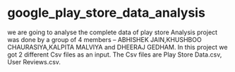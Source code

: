 # google_play_store_data_analysis
we are going to analyse the complete data of play store Analysis project was done by a group of 4 members – ABHISHEK JAIN,KHUSHBOO CHAURASIYA,KALPITA MALVIYA and DHEERAJ GEDHAM. In this project we got 2 different Csv files as an input. The Csv files are Play Store Data.csv, User Reviews.csv.
